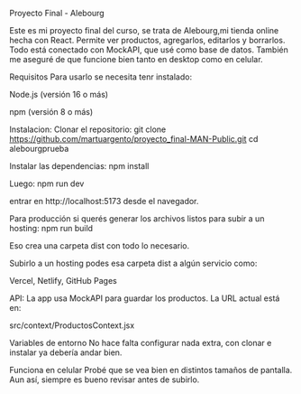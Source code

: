 Proyecto Final - Alebourg

Este es mi proyecto final del curso, se trata de Alebourg,mi tienda online hecha con React. Permite ver productos, agregarlos, editarlos y borrarlos. Todo está conectado con MockAPI, que usé como base de datos. También me aseguré de que funcione bien tanto en desktop como en celular.

Requisitos
Para usarlo se necesita tenr instalado:

Node.js (versión 16 o más)

npm (versión 8 o más)

Instalacion:
Clonar el repositorio:
git clone https://github.com/martuargento/proyecto_final-MAN-Public.git
cd alebourgprueba

Instalar las dependencias:
npm install

Luego:
npm run dev

entrar en http://localhost:5173 desde el navegador.

Para producción si querés generar los archivos listos para subir a un hosting:
npm run build

Eso crea una carpeta dist con todo lo necesario.

Subirlo a un hosting
podes esa carpeta dist a algún servicio como:

Vercel, Netlify, GitHub Pages

API:
La app usa MockAPI para guardar los productos. La URL actual está en:

src/context/ProductosContext.jsx

Variables de entorno
No hace falta configurar nada extra, con clonar e instalar ya debería andar bien.

Funciona en celular
Probé que se vea bien en distintos tamaños de pantalla. Aun así, siempre es bueno revisar antes de subirlo.



